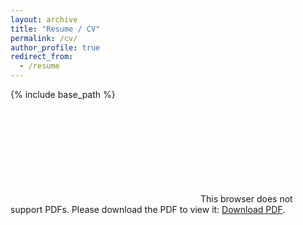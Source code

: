 ```yaml
---
layout: archive
title: "Resume / CV"
permalink: /cv/
author_profile: true
redirect_from:
  - /resume
---
```


{% include base_path %}

<object data="https://bbrzycki.github.io/files/resume-bryanbrzycki.pdf" type="application/pdf" width="700px" height="700px">
    <embed src="https://bbrzycki.github.io/files/resume-bryanbrzycki.pdf">
        This browser does not support PDFs. Please download the PDF to view it: <a href="https://bbrzycki.github.io/files/resume-bryanbrzycki.pdf">Download PDF</a>.</p>
    </embed>
</object>
